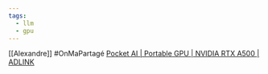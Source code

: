 ```yaml
---
tags:
  - llm
  - gpu
---
```

[[Alexandre]] #OnMaPartagé [Pocket AI | Portable GPU | NVIDIA RTX A500 | ADLINK](https://www.adlinktech.com/en/pocket-ai-with-nvidia-rtx-a500-egpu)